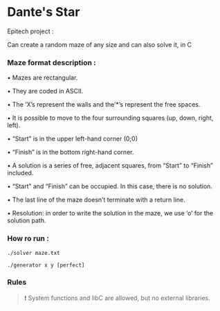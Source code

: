 # Dante's Star
Epitech project :

Can create a random maze of any size and can also solve it, in C

### Maze format description :
• Mazes are rectangular.

• They are coded in ASCII.

• The ‘X’s represent the walls and the’*’s represent the free spaces.

• It is possible to move to the four surrounding squares (up, down, right, left).

• “Start” is in the upper left-hand corner (0;0)

• “Finish” is in the bottom right-hand corner.

• A solution is a series of free, adjacent squares, from “Start” to “Finish” included.

• “Start” and “Finish” can be occupied. In this case, there is no solution.

• The last line of the maze doesn’t terminate with a return line.

• Resolution: in order to write the solution in the maze, we use ‘o’ for the solution path.

### How ro run :
```
./solver maze.txt

./generator x y [perfect]
```

### Rules
> :exclamation: System functions and libC are allowed, but no external libraries.
